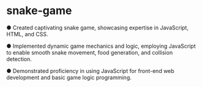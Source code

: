 # snake-game
●	Created captivating snake game, showcasing expertise in JavaScript, HTML, and CSS. 

●	Implemented dynamic game mechanics and logic, employing JavaScript to enable smooth snake movement, food generation, and collision detection.

●	Demonstrated proficiency in using JavaScript for front-end web development and basic game logic programming.
